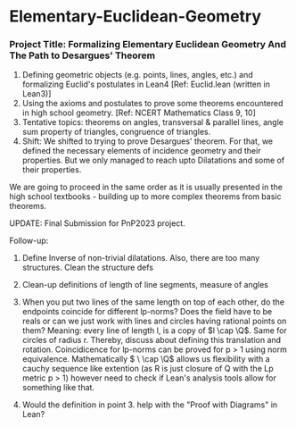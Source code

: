 # Elementary-Euclidean-Geometry
### Project Title: Formalizing Elementary Euclidean Geometry And The Path to Desargues' Theorem

1. Defining geometric objects (e.g. points, lines, angles, etc.) and formalizing Euclid's postulates in Lean4 [Ref: Euclid.lean (written in Lean3)]
2. Using the axioms and postulates to prove some theorems encountered in high school geometry. [Ref: NCERT Mathematics Class 9, 10]
3. Tentative topics: theorems on angles, transversal & parallel lines, angle sum property of triangles, congruence of triangles.
4. Shift: We shifted to trying to prove Desargues' theorem. For that, we defined the necessary elements of incidence geometry and their properties. But we only managed to reach upto Dilatations and some of their properties.


We are going to proceed in the same order as it is usually presented in the high school textbooks - building up to more complex theorems from basic theorems.


UPDATE: Final Submission for PnP2023 project.

Follow-up:
1. Define Inverse of non-trivial dilatations. Also, there are too many structures. Clean the structure defs
2. Clean-up definitions of length of line segments, measure of angles
3. When you put two lines of the same length on top of each other, do the endpoints coincide for different lp-norms?
Does the field have to be reals or can we just work with lines and circles having rational points on them? 
Meaning: every line of length l, is a copy of $l \cap \Q$. Same for circles of radius r.
Thereby, discuss about defining this translation and rotation. Coincidicence for lp-norms can be proved for p > 1 using norm equivalence.
Mathematically $ \ \cap \Q$ allows us flexibility with a cauchy sequence like extention (as R is just closure of Q with the Lp metric p > 1) however need to check if Lean's analysis tools allow for something like that.

4. Would the definition in point 3. help with the "Proof with Diagrams" in Lean?
